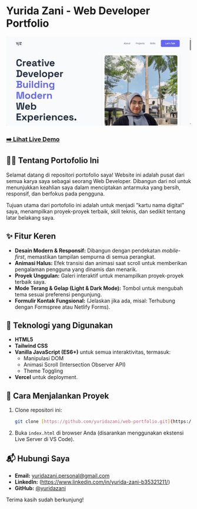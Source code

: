 # Yurida Zani - Web Developer Portfolio

![Portfolio Screenshot](https://github.com/yuridazani/web-portfolio/blob/main/Picture/screenshot-1754193329770.png)

### [➡️ Lihat Live Demo](https://web-portfolio-yurida-zani.vercel.app/)

## 👨‍💻 Tentang Portofolio Ini

Selamat datang di repositori portofolio saya! Website ini adalah pusat dari semua karya saya sebagai seorang Web Developer. Dibangun dari nol untuk menunjukkan keahlian saya dalam menciptakan antarmuka yang bersih, responsif, dan berfokus pada pengguna.

Tujuan utama dari portofolio ini adalah untuk menjadi "kartu nama digital" saya, menampilkan proyek-proyek terbaik, skill teknis, dan sedikit tentang latar belakang saya.

## ✨ Fitur Keren

-   **Desain Modern & Responsif:** Dibangun dengan pendekatan *mobile-first*, memastikan tampilan sempurna di semua perangkat.
-   **Animasi Halus:** Efek transisi dan animasi saat scroll untuk memberikan pengalaman pengguna yang dinamis dan menarik.
-   **Proyek Unggulan:** Galeri interaktif untuk menampilkan proyek-proyek terbaik saya.
-   **Mode Terang & Gelap (Light & Dark Mode):** Tombol untuk mengubah tema sesuai preferensi pengunjung.
-   **Formulir Kontak Fungsional:** (Jelaskan jika ada, misal: Terhubung dengan Formspree atau Netlify Forms).

## 🚀 Teknologi yang Digunakan

-   **HTML5**
-   **Tailwind CSS**
-   **Vanilla JavaScript (ES6+)** untuk semua interaktivitas, termasuk:
    -   Manipulasi DOM
    -   Animasi Scroll (Intersection Observer API)
    -   Theme Toggling
-   **Vercel** untuk deployment.

## 🔧 Cara Menjalankan Proyek

1.  Clone repositori ini:
    ```bash
    git clone [https://github.com/yuridazani/web-portfolio.git](https://github.com/yuridazani/web-portfolio.git)
    ```
2.  Buka `index.html` di browser Anda (disarankan menggunakan ekstensi Live Server di VS Code).

## 📬 Hubungi Saya

-   **Email:** yuridazani.personal@gmail.com
-   **LinkedIn:** (https://www.linkedin.com/in/yurida-zani-b35321211/)
-   **GitHub:** [@yuridazani](https://github.com/yuridazani)

Terima kasih sudah berkunjung!
